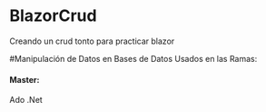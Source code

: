 # BlazorCrud
Creando un crud tonto para practicar blazor

#Manipulación de Datos en Bases de Datos Usados en las Ramas: 
<div><h4> Master:</h4> <p> Ado .Net</p></div>

